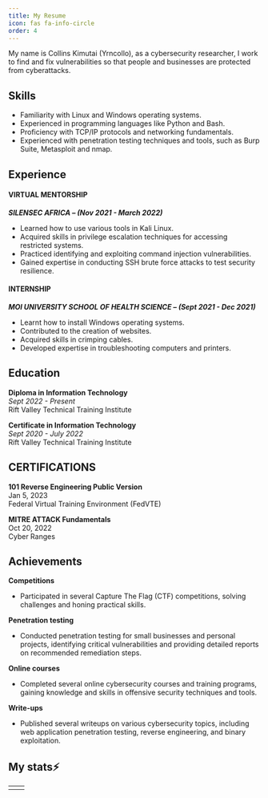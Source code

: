 ```yaml
---
title: My Resume
icon: fas fa-info-circle
order: 4
---
```


My name is Collins Kimutai (Yrncollo), as a cybersecurity researcher, I work to find and fix vulnerabilities so that people and businesses are protected from cyberattacks.

## Skills

* Familiarity with Linux and Windows operating systems.
* Experienced in programming languages like Python and Bash.
* Proficiency with TCP/IP protocols and networking fundamentals.
* Experienced with penetration testing techniques and tools, such as Burp Suite, Metasploit and nmap.
## Experience

#### VIRTUAL MENTORSHIP
**_SILENSEC AFRICA – (Nov 2021 - March 2022)_**

* Learned how to use various tools in Kali Linux.
* Acquired skills in privilege escalation techniques for accessing restricted systems.
* Practiced identifying and exploiting command injection vulnerabilities.
* Gained expertise in conducting SSH brute force attacks to test security resilience.

#### INTERNSHIP

**_MOI UNIVERSITY SCHOOL OF HEALTH SCIENCE – (Sept 2021 - Dec 2021)_**
* Learnt how to install Windows operating systems.
* Contributed to the creation of websites.
* Acquired skills in crimping cables.
* Developed expertise in troubleshooting computers and printers.

## Education
**Diploma in Information Technology** <br/>
_Sept 2022 - Present_ <br/>
Rift Valley Technical Training Institute

**Certificate in Information Technology** <br/>
_Sept 2020 - July 2022_ <br/>
Rift Valley Technical Training Institute

## CERTIFICATIONS
**101 Reverse Engineering Public Version** <br/>
Jan 5, 2023 <br/>
Federal Virtual Training Environment (FedVTE) <br/>

**MITRE ATTACK Fundamentals** <br/>
Oct 20, 2022 <br/>
Cyber Ranges <br/>

## Achievements 
**Competitions** 
* Participated in several Capture The Flag (CTF) competitions, solving challenges and honing practical skills.

**Penetration testing** 
* Conducted penetration testing for small businesses and personal projects, identifying critical vulnerabilities and providing detailed reports on recommended remediation steps.

**Online courses**
* Completed several online cybersecurity courses and training programs, gaining knowledge and skills in offensive security techniques and tools.

**Write-ups**
* Published several writeups on various cybersecurity topics, including web application penetration testing, reverse engineering, and binary exploitation.


## My stats⚡ 

<table>
  <tr>
    <td>
        <script src="https://www.hackthebox.eu/badge/528308"></script>
    </td>
    <td>
        <script src="https://tryhackme.com/badge/399452"></script>
    </td>
  </tr>
</table>


